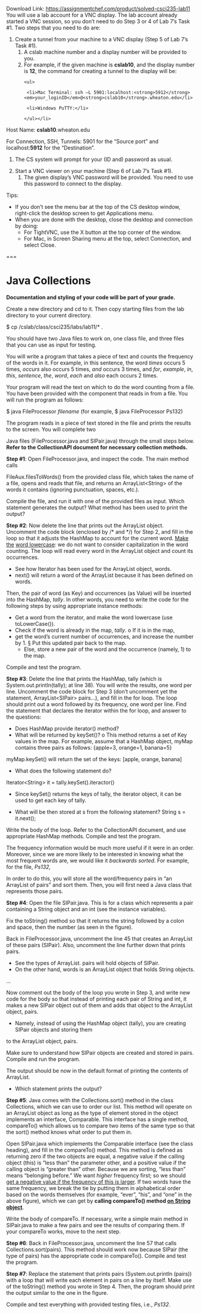 Download Link: https://assignmentchef.com/product/solved-csci235-lab11
<br>
You will use a lab account for a VNC display. The lab account already started a VNC session, so you don’t need to do Step 3 or 4 of Lab 7’s Task #1. Two steps that you need to do are:

<ol>

 <li>Create a tunnel from your machine to a VNC display (Step 5 of Lab 7’s Task #1).

  <ol>

   <li>A cslab machine number and a display number will be provided to you.</li>

   <li>For example, if the given machine is <strong>cslab10</strong>, and the display number is <strong>12</strong>, the command for creating a tunnel to the display will be:

    <ul>

     <li>Mac Terminal: ssh –L 5901:localhost:<strong>5912</strong> <em>your_loginID</em>@<strong>cslab10</strong>.wheaton.edu</li>

     <li>Windows PuTTY:</li>

    </ul></li>

  </ol></li>

</ol>

Host Name: <strong>cslab10</strong>.wheaton.edu

For Connection, SSH, Tunnels: 5901 for the “Source port” and localhost:<strong>5912</strong> for the “Destination”.

<ol>

 <li>The CS system will prompt for your (ID and) password as usual.</li>

</ol>




<ol start="2">

 <li>Start a VNC viewer on your machine (Step 6 of Lab 7’s Task #1).

  <ol>

   <li>The given display’s VNC password will be provided. You need to use this password to connect to the display.</li>

  </ol></li>

</ol>




Tips:

<ul>

 <li>If you don’t see the menu bar at the top of the CS desktop window, right-click the desktop screen to get Applications menu.</li>

 <li>When you are done with the desktop, close the desktop and connection by doing:

  <ul>

   <li>For TightVNC, use the X button at the top corner of the window.</li>

   <li>For Mac, in Screen Sharing menu at the top, select Connection, and select Close.</li>

  </ul></li>

</ul>




===

<h1>Java Collections</h1>

<strong> </strong>

<strong>Documentation and styling of your code will be part of your grade.  </strong>




Create a new directory and cd to it. Then copy starting files from the lab directory to your current directory.

$ cp /cslab/class/csci235/labs/lab11/* .




You should have two Java files to work on, one class file, and three files that you can use as input for testing.




You will write a program that takes a piece of text and counts the frequency of the words in it. For example, in this sentence, the word <em>times </em>occurs 5 times, <em>occurs </em>also occurs 5 times, <em>and </em>occurs 3 times, and <em>for</em>, <em>example</em>, <em>in</em>, <em>this</em>, <em>sentence</em>, <em>the</em>, <em>word</em>, <em>each </em>and <em>also </em>each occurs 2 times.




Your program will read the text on which to do the word counting from a file. You have been provided with the component that reads in from a file. You will run the program as follows:

$ java FileProcessor <em>filename</em>  (for example, $ java FileProcessor Ps132)




The program reads in a piece of text stored in the file and prints the results to the screen. You will complete two

Java files (FileProcessor.java and SIPair.java) through the small steps below. <strong>Refer to the CollectionAPI document for necessary collection methods. </strong>







<strong>Step #1</strong>: Open FileProcessor.java, and inspect the code. The main method calls

FileAux.filesToWords() from the provided class file, which takes the name of a file, opens and reads that file, and returns an ArrayList&lt;String&gt; of the words it contains (ignoring punctuation, spaces, etc.).




Compile the file, and run it with one of the provided files as input. Which statement generates the output? What method has been used to print the output?




<strong>Step #2</strong>: Now delete the line that prints out the ArrayList object.  Uncomment the code block (enclosed by /* and */) for Step 2, and fill in the loop so that it adjusts the HashMap to account for the current word. <u>Make the</u> <u>word lowercase</u>: we do not want to consider capitalization in the word counting. The loop will read every word in the ArrayList object and count its occurrences.

<ul>

 <li>See how Iterator has been used for the ArrayList object, words.</li>

 <li>next() will return a word of the ArrayList because it has been defined on words.</li>

</ul>




Then, the pair of word (as Key) and occurrences (as Value) will be inserted into the HashMap, <em>tally</em>.  In other words, you need to write the code for the following steps by using appropriate instance methods:

<ul>

 <li>Get a word from the iterator, and make the word lowercase (use toLowerCase()).</li>

 <li>Check if the word is already in the map, <em>tally</em>. o If it is in the map,</li>

 <li>get the word’s current number of occurrences, and increase the number by 1. § Put this updated pair back to the map.

  <ul>

   <li>Else, store a new pair of the word and the occurrence (namely, 1) to the map.</li>

  </ul></li>

</ul>




Compile and test the program.




<strong>Step #3</strong>: Delete the line that prints the HashMap, tally (which is System.out.println(tally); at line 38).  You will write the results, one word per line. Uncomment the code block for Step 3 (don’t uncomment yet the statement, ArrayList&lt;SIPair&gt; pairs…), and fill in the for loop.  The loop should print out a word followed by its frequency, one word per line. Find the statement that declares the iterator within the for loop, and answer to the questions:

<ul>

 <li>Does HashMap provide iterator() method?</li>

 <li>What will be returned by keySet()? o This method returns a set of Key values in the map. For example, assume that a HashMap object, myMap contains three pairs as follows: {apple=3, orange=1, banana=5}</li>

</ul>

myMap.keySet() will return the set of the keys: [apple, orange, banana]

<ul>

 <li>What does the following statement do?</li>

</ul>

Iterator&lt;String&gt; it = tally.keySet().iteractor()

<ul>

 <li>Since keySet() returns the keys of tally, the iterator object, it can be used to get each key of tally.</li>

</ul>

<ul>

 <li>What will be then stored at s from the following statement? String s = it.next();</li>

</ul>




Write the body of the loop. Refer to the CollectionAPI document, and use appropriate HashMap methods. Compile and test the program.




The frequency information would be much more useful if it were in an order. Moreover, since we are more likely to be interested in knowing what the most frequent words are, we would like it <em>backwards sorted</em>. For example, for the file, <em>Ps132,</em>




In order to do this, you will store all the word/frequency pairs in “an ArrayList of pairs” and sort them. Then, you will first need a Java class that represents those pairs.




<strong>Step #4</strong>: Open the file SIPair.java. This is for a class which represents a pair containing a String object and an int (see the instance variables).

Fix the toString() method so that it returns the string followed by a colon and space, then the number (as seen in the figure).




Back in FileProcessor.java, uncomment the line 45 that creates an ArrayList of these pairs (SIPair). Also, uncomment the line further down that prints pairs.

<ul>

 <li>See the types of ArrayList. pairs will hold objects of SIPair.</li>

 <li>On the other hand, words is an ArrayList object that holds String objects.</li>

</ul>

…




Now comment out the body of the loop you wrote in Step 3, and write new code for the body so that instead of printing each pair of String and int, it makes a new SIPair object out of them and adds that object to the ArrayList object, pairs.

<ul>

 <li>Namely, instead of using the HashMap object (tally), you are creating SIPair objects and storing them</li>

</ul>

to the ArrayList object, pairs.




Make sure to understand how SIPair objects are created and stored in pairs. Compile and run the program.

The output should be now in the default format of printing the contents of ArrayList.

<ul>

 <li>Which statement prints the output?</li>

</ul>




<strong>Step #5</strong>: Java comes with the Collections.sort() method in the class Collections, which we can use to order our list. This method will operate on an ArrayList object as long as the type of element stored in the object implements an interface, Comparable. This interface has a single method, compareTo() which allows us to compare two items of the same type so that the sort() method knows what order to put them in.




Open SIPair.java which implements the Comparable interface (see the class heading), and fill in the compareTo() method.  This method is defined as returning zero if the two objects are equal, a negative value if the calling object (this) is “less than” the parameter other, and a positive value if the calling object is “greater than” other. Because we are sorting, “less than” means “belonging before.” We want <em>higher </em>frequency first; so we should <u>get a negative value if the frequency of </u><u>this</u><u> is larger</u>. If two words have the same frequency, we break the tie by putting them in alphabetical order based on the words themselves (for example, “ever”, “his”, and “one” in the above figure), which we can get by <strong>calling </strong><strong>compareTo() method <u>on String object</u></strong>.




Write the body of compareTo. If necessary, write a simple main method in SIPair.java to make a few pairs and see the results of comparing them. If your compareTo works, move to the next step.




<strong>Step #6</strong>: Back in FileProcessor.java, uncomment the line 57 that calls Collections.sort(pairs). This method should work now because SIPair (the type of pairs) has the appropriate code in compareTo(). Compile and test the program.




<strong>Step #7</strong>: Replace the statement that prints pairs (System.out.println (pairs)) with a loop that will write each element in pairs on a line by itself. Make use of the toString() method you wrote in Step 4. Then, the program should print the output similar to the one in the figure.




Compile and test everything with provided testing files, i.e.,<em> Ps132</em>.

<strong> </strong>